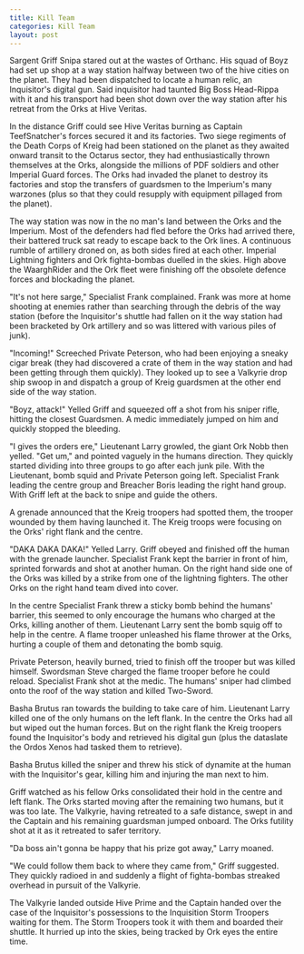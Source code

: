 ```yaml
---
title: Kill Team
categories: Kill Team
layout: post
---
```

Sargent Griff Snipa stared out at the wastes of Orthanc. His squad of Boyz had set up shop at a way station halfway between two of the hive cities on the planet. They had been dispatched to locate a human relic, an Inquisitor's digital gun. Said inquisitor had taunted Big Boss Head-Rippa with it and his transport had been shot down over the way station after his retreat from the Orks at Hive Veritas.

In the distance Griff could see Hive Veritas burning as Captain TeefSnatcher's forces secured it and its factories. Two siege regiments of the Death Corps of Kreig had been stationed on the planet as they awaited onward transit to the Octarus sector, they had enthusiastically thrown themselves at the Orks, alongside the millions of PDF soldiers and other Imperial Guard forces. The Orks had invaded the planet to destroy its factories and stop the transfers of guardsmen to the Imperium's many warzones (plus so that they could resupply with equipment pillaged from the planet).

The way station was now in the no man's land between the Orks and the Imperium. Most of the defenders had fled before the Orks had arrived there, their battered truck sat ready to escape back to the Ork lines. A continuous rumble of artillery droned on, as both sides fired at each other. Imperial Lightning fighters and Ork fighta-bombas duelled in the skies. High above the WaarghRider and the Ork fleet were finishing off the obsolete defence forces and blockading the planet.

"It's not here sarge," Specialist Frank complained. Frank was more at home shooting at enemies rather than searching through the debris of the way station (before the Inquisitor's shuttle had fallen on it the way station had been bracketed by Ork artillery and so was littered with various piles of junk).

"Incoming!" Screeched Private Peterson, who had been enjoying a sneaky cigar break (they had discovered a crate of them in the way station and had been getting through them quickly). They looked up to see a Valkyrie drop ship swoop in and dispatch a group of Kreig guardsmen at the other end side of the way station.

"Boyz, attack!" Yelled Griff and squeezed off a shot from his sniper rifle, hitting the closest Guardsmen. A medic immediately jumped on him and quickly stopped the bleeding.

"I gives the orders ere," Lieutenant Larry growled, the giant Ork Nobb then yelled. "Get um," and pointed vaguely in the humans direction. They quickly started dividing into three groups to go after each junk pile. With the Lieutenant, bomb squid and Private Peterson going left. Specialist Frank leading the centre group and Breacher Boris leading the right hand group. With Griff left at the back to snipe and guide the others.

A grenade announced that the Kreig troopers had spotted them, the trooper wounded by them having launched it. The Kreig troops were focusing on the Orks' right flank and the centre.

"DAKA DAKA DAKA!" Yelled Larry. Griff obeyed and finished off the human with the grenade launcher. Specialist Frank kept the barrier in front of him, sprinted forwards and shot at another human. On the right hand side one of the Orks was killed by a strike from one of the lightning fighters. The other Orks on the right hand team dived into cover.

In the centre Specialist Frank threw a sticky bomb behind the humans' barrier, this seemed to only encourage the humans who charged at the Orks, killing another of them. Lieutenant Larry sent the bomb squig off to help in the centre. A flame trooper unleashed his flame thrower at the Orks, hurting a couple of them and detonating the bomb squig.

Private Peterson, heavily burned, tried to finish off the trooper but was killed himself. Swordsman Steve charged the flame trooper before he could reload. Specialist Frank shot at the medic. The humans' sniper had climbed onto the roof of the way station and killed Two-Sword.

Basha Brutus ran towards the building to take care of him. Lieutenant Larry killed one of the only humans on the left flank. In the centre the Orks had all but wiped out the human forces. But on the right flank the Kreig troopers found the Inquisitor's body and retrieved his digital gun (plus the dataslate the Ordos Xenos had tasked them to retrieve).

Basha Brutus killed the sniper and threw his stick of dynamite at the human with the Inquisitor's gear, killing him and injuring the man next to him.

Griff watched as his fellow Orks consolidated their hold in the centre and left flank. The Orks started moving after the remaining two humans, but it was too late. The Valkyrie, having retreated to a safe distance, swept in and the Captain and his remaining guardsman jumped onboard. The Orks futility shot at it as it retreated to safer territory.

"Da boss ain't gonna be happy that his prize got away," Larry moaned.

"We could follow them back to where they came from," Griff suggested. They quickly radioed in and suddenly a flight of fighta-bombas streaked overhead in pursuit of the Valkyrie.

The Valkyrie landed outside Hive Prime and the Captain handed over the case of the Inquisitor's possessions to the Inquisition Storm Troopers waiting for them. The Storm Troopers took it with them and boarded their shuttle. It hurried up into the skies, being tracked by Ork eyes the entire time.
